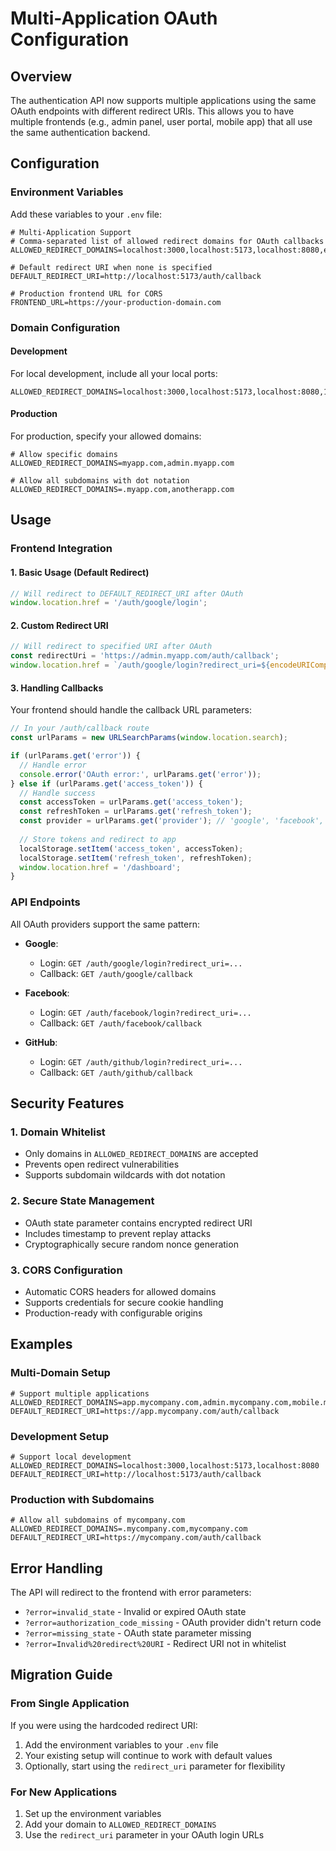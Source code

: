 # Multi-Application OAuth Configuration

## Overview
The authentication API now supports multiple applications using the same OAuth endpoints with different redirect URIs. This allows you to have multiple frontends (e.g., admin panel, user portal, mobile app) that all use the same authentication backend.

## Configuration

### Environment Variables

Add these variables to your `.env` file:

```env
# Multi-Application Support
# Comma-separated list of allowed redirect domains for OAuth callbacks
ALLOWED_REDIRECT_DOMAINS=localhost:3000,localhost:5173,localhost:8080,example.com,.example.com

# Default redirect URI when none is specified
DEFAULT_REDIRECT_URI=http://localhost:5173/auth/callback

# Production frontend URL for CORS
FRONTEND_URL=https://your-production-domain.com
```

### Domain Configuration

#### Development
For local development, include all your local ports:
```env
ALLOWED_REDIRECT_DOMAINS=localhost:3000,localhost:5173,localhost:8080,127.0.0.1:3000,127.0.0.1:5173
```

#### Production
For production, specify your allowed domains:
```env
# Allow specific domains
ALLOWED_REDIRECT_DOMAINS=myapp.com,admin.myapp.com

# Allow all subdomains with dot notation
ALLOWED_REDIRECT_DOMAINS=.myapp.com,anotherapp.com
```

## Usage

### Frontend Integration

#### 1. Basic Usage (Default Redirect)
```javascript
// Will redirect to DEFAULT_REDIRECT_URI after OAuth
window.location.href = '/auth/google/login';
```

#### 2. Custom Redirect URI
```javascript
// Will redirect to specified URI after OAuth
const redirectUri = 'https://admin.myapp.com/auth/callback';
window.location.href = `/auth/google/login?redirect_uri=${encodeURIComponent(redirectUri)}`;
```

#### 3. Handling Callbacks
Your frontend should handle the callback URL parameters:

```javascript
// In your /auth/callback route
const urlParams = new URLSearchParams(window.location.search);

if (urlParams.get('error')) {
  // Handle error
  console.error('OAuth error:', urlParams.get('error'));
} else if (urlParams.get('access_token')) {
  // Handle success
  const accessToken = urlParams.get('access_token');
  const refreshToken = urlParams.get('refresh_token');
  const provider = urlParams.get('provider'); // 'google', 'facebook', or 'github'
  
  // Store tokens and redirect to app
  localStorage.setItem('access_token', accessToken);
  localStorage.setItem('refresh_token', refreshToken);
  window.location.href = '/dashboard';
}
```

### API Endpoints

All OAuth providers support the same pattern:

- **Google**: 
  - Login: `GET /auth/google/login?redirect_uri=...`
  - Callback: `GET /auth/google/callback`

- **Facebook**: 
  - Login: `GET /auth/facebook/login?redirect_uri=...`
  - Callback: `GET /auth/facebook/callback`

- **GitHub**: 
  - Login: `GET /auth/github/login?redirect_uri=...`
  - Callback: `GET /auth/github/callback`

## Security Features

### 1. Domain Whitelist
- Only domains in `ALLOWED_REDIRECT_DOMAINS` are accepted
- Prevents open redirect vulnerabilities
- Supports subdomain wildcards with dot notation

### 2. Secure State Management
- OAuth state parameter contains encrypted redirect URI
- Includes timestamp to prevent replay attacks
- Cryptographically secure random nonce generation

### 3. CORS Configuration
- Automatic CORS headers for allowed domains
- Supports credentials for secure cookie handling
- Production-ready with configurable origins

## Examples

### Multi-Domain Setup
```env
# Support multiple applications
ALLOWED_REDIRECT_DOMAINS=app.mycompany.com,admin.mycompany.com,mobile.mycompany.com
DEFAULT_REDIRECT_URI=https://app.mycompany.com/auth/callback
```

### Development Setup
```env
# Support local development
ALLOWED_REDIRECT_DOMAINS=localhost:3000,localhost:5173,localhost:8080
DEFAULT_REDIRECT_URI=http://localhost:5173/auth/callback
```

### Production with Subdomains
```env
# Allow all subdomains of mycompany.com
ALLOWED_REDIRECT_DOMAINS=.mycompany.com,mycompany.com
DEFAULT_REDIRECT_URI=https://mycompany.com/auth/callback
```

## Error Handling

The API will redirect to the frontend with error parameters:

- `?error=invalid_state` - Invalid or expired OAuth state
- `?error=authorization_code_missing` - OAuth provider didn't return code
- `?error=missing_state` - OAuth state parameter missing
- `?error=Invalid%20redirect%20URI` - Redirect URI not in whitelist

## Migration Guide

### From Single Application
If you were using the hardcoded redirect URI:

1. Add the environment variables to your `.env` file
2. Your existing setup will continue to work with default values
3. Optionally, start using the `redirect_uri` parameter for flexibility

### For New Applications
1. Set up the environment variables
2. Add your domain to `ALLOWED_REDIRECT_DOMAINS`
3. Use the `redirect_uri` parameter in your OAuth login URLs 
